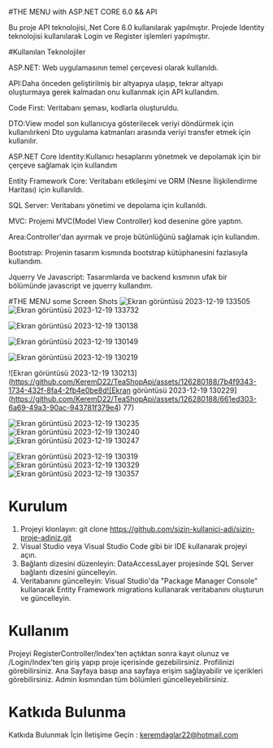 #THE MENU with ASP.NET CORE 6.0 && API 

Bu proje API teknolojisi,.Net Core 6.0 kullanılarak yapılmıştır.
Projede Identity teknolojisi kullanılarak Login ve Register işlemleri yapılmıştır.

#Kullanılan Teknolojiler

ASP.NET: Web uygulamasının temel çerçevesi olarak kullanıldı.

API:Daha önceden geliştirilmiş bir altyapıya ulaşıp, tekrar altyapı oluşturmaya gerek kalmadan onu kullanmak için API kullandım.

Code First: Veritabanı şeması, kodlarla oluşturuldu.

DTO:View model son kullanıcıya gösterilecek veriyi döndürmek için kullanılırkeni Dto uygulama katmanları arasında veriyi transfer etmek için kullanılır.

ASP.NET Core Identity:Kullanıcı hesaplarını yönetmek ve depolamak için bir çerçeve sağlamak için kullandım

Entity Framework Core: Veritabanı etkileşimi ve ORM (Nesne İlişkilendirme Haritası) için kullanıldı.

SQL Server: Veritabanı yönetimi ve depolama için kullanıldı.

MVC: Projemi MVC(Model View Controller) kod desenine göre yaptım.

Area:Controller'dan ayırmak ve proje bütünlüğünü sağlamak için kullandım.

Bootstrap: Projenin tasarım kısmında bootstrap kütüphanesini fazlasıyla kullandım.

Jquerry Ve Javascript: Tasarımlarda ve backend kısmının ufak bir bölümünde javascript ve jquerry kullandım.

#THE MENU some Screen Shots
![Ekran görüntüsü 2023-12-19 133505](https://github.com/KeremD22/TeaShopApi/assets/126280188/14a54df1-74e1-43c1-a61a-f8ccad76760b)
![Ekran görüntüsü 2023-12-19 133732](https://github.com/KeremD22/TeaShopApi/assets/126280188/57582bb3-0720-4056-b486-b08edd676f26)

![Ekran görüntüsü 2023-12-19 130138](https://github.com/KeremD22/TeaShopApi/assets/126280188/1ff33044-78aa-4ac2-93bc-2f32c4748ee0)

![Ekran görüntüsü 2023-12-19 130149](https://github.com/KeremD22/TeaShopApi/assets/126280188/c9853468-c307-4277-a0a0-89ebdf5e9874)


![Ekran görüntüsü 2023-12-19 130219](https://github.com/KeremD22/TeaShopApi/assets/126280188/a9046869-97fa-4914-8a4d-0f99be33bfda)

![Ekran görüntüsü 2023-12-19 130213](https://github.com/KeremD22/TeaShopApi/assets/126280188/7b4f9343-1734-432f-8fa4-2fb4e0be8d![Ekran görüntüsü 2023-12-19 130229](https://github.com/KeremD22/TeaShopApi/assets/126280188/661ed303-6a69-49a3-90ac-943781f379e4)
77)

![Ekran görüntüsü 2023-12-19 130235](https://github.com/KeremD22/TeaShopApi/assets/126280188/2812d2cd-31c9-4637-9167-8ea954bb6f52)
![Ekran görüntüsü 2023-12-19 130240](https://github.com/KeremD22/TeaShopApi/assets/126280188/4e3b2f1d-0251-4ffb-ad43-afe65d4a34b2)
![Ekran görüntüsü 2023-12-19 130247](https://github.com/KeremD22/TeaShopApi/assets/126280188/1ff040b7-72f7-4e8f-915e-846e4a9ab052)

![Ekran görüntüsü 2023-12-19 130319](https://github.com/KeremD22/TeaShopApi/assets/126280188/87d7d138-0ea9-452b-a912-b908de73c32f)
![Ekran görüntüsü 2023-12-19 130329](https://github.com/KeremD22/TeaShopApi/assets/126280188/4e31948a-27e6-4478-9bbd-95677cd827a2)
![Ekran görüntüsü 2023-12-19 130357](https://github.com/KeremD22/TeaShopApi/assets/126280188/95e0c5e6-2bd7-4b47-ab91-24e7057afa52)

# Kurulum
1. Projeyi klonlayın: git clone https://github.com/sizin-kullanici-adi/sizin-proje-adiniz.git
2. Visual Studio veya Visual Studio Code gibi bir IDE kullanarak projeyi açın.
3. Bağlantı dizesini düzenleyin: DataAccessLayer projesinde SQL Server bağlantı dizesini güncelleyin.
4. Veritabanını güncelleyin: Visual Studio'da "Package Manager Console" kullanarak Entity Framework migrations kullanarak veritabanını oluşturun ve güncelleyin.

# Kullanım
Projeyi RegisterController/Index'ten açtıktan sonra kayıt olunuz ve /Login/Index'ten giriş yapıp proje içerisinde gezebilirsiniz.
Profilinizi görebilirsiniz.
Ana Sayfaya basıp ana sayfaya erişim sağlayabilir ve içerikleri görebilirsiniz.
Admin kısmından tüm bölümleri güncelleyebilirsiniz.

# Katkıda Bulunma

Katkıda Bulunmak İçin İletişime Geçin : keremdaglar22@hotmail.com


